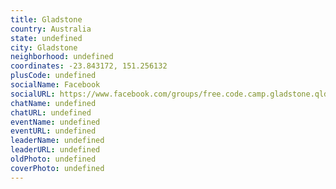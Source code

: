 ```yaml
---
title: Gladstone
country: Australia
state: undefined
city: Gladstone
neighborhood: undefined
coordinates: -23.843172, 151.256132
plusCode: undefined
socialName: Facebook
socialURL: https://www.facebook.com/groups/free.code.camp.gladstone.qld
chatName: undefined
chatURL: undefined
eventName: undefined
eventURL: undefined
leaderName: undefined
leaderURL: undefined
oldPhoto: undefined
coverPhoto: undefined
---
```

